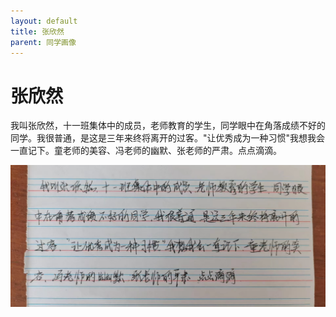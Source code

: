 ```yaml
---
layout: default
title: 张欣然
parent: 同学画像
---
```


# 张欣然

我叫张欣然，十一班集体中的成员，老师教育的学生，同学眼中在角落成绩不好的同学。我很普通，是这是三年来终将离开的过客。"让优秀成为一种习惯"我想我会一直记下。童老师的美容、冯老师的幽默、张老师的严肃。点点滴滴。

![张欣然自我介绍](/photos/张欣然.jpg)
